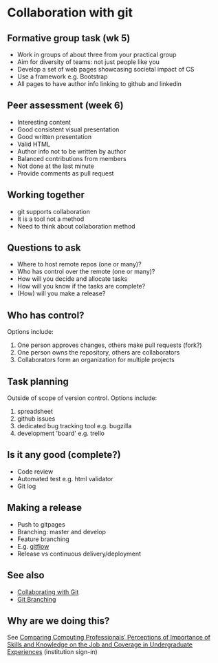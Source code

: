 
# Collaboration with git



## Formative group task (wk 5)

- Work in groups of about three from your practical group
- Aim for diversity of teams: not just people like you
- Develop a set of web pages showcasing societal impact of CS
- Use a framework e.g. Bootstrap
- All pages to have author info linking to github and linkedin


## Peer assessment (week 6)

- Interesting content
- Good consistent visual presentation
- Good written presentation
- Valid HTML
- Author info not to be written by author
- Balanced contributions from members
- Not done at the last minute
- Provide comments as pull request


## Working together

- git supports collaboration
- It is a tool not a method
- Need to think about collaboration method


## Questions to ask

- Where to host remote repos (one or many)?
- Who has control over the remote (one or many)?
- How will you decide and allocate tasks
- How will you know if the tasks are complete?
- (How) will you make a release?


## Who has control?

Options include:

1. One person approves changes, others make pull requests (fork?)
2. One person owns the repository, others are collaborators
3. Collaborators form an organization for multiple projects


## Task planning

Outside of scope of version control. Options include:

1. spreadsheet
2. github issues
3. dedicated bug tracking tool e.g. bugzilla
4. development 'board' e.g. trello


## Is it any good (complete?)

- Code review
- Automated test e.g. html validator
- Git log


## Making a release

- Push to gitpages
- Branching: master and develop
- Feature branching
- E.g. [gitflow](https://www.atlassian.com/git/tutorials/comparing-workflows/gitflow-workflow)
- Release vs continuous delivery/deployment


## See also

- [Collaborating with Git](https://www.atlassian.com/git/tutorials/syncing)
- [Git Branching](https://git-scm.com/book/en/v2/Git-Branching-Basic-Branching-and-Merging)


## Why are we doing this?

See [Comparing Computing Professionals’ Perceptions of Importance of Skills and Knowledge on the Job and Coverage in Undergraduate Experiences](https://dl.acm.org/citation.cfm?id=3218430) (institution sign-in)






